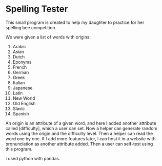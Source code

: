 # Spelling Tester
This small program is created to help my daughter to practice for her spelling
bee competition.

We were given a list of words with origins:

1. Arabic
2. Asian
3. Dutch
4. Eponyms
5. French
6. German
7. Greek
8. Italian
9. Japanese
10. Latin
11. New World
12. Old English
13. Slavic
14. Spanish

An origin is an attribute of a given word, and here I added another attribute
called [difficulty], which a user can set. Now a helper can generate random
words using the origin and the difficulty level. Then a helper can read the
word one by one. If I add more features later, I can host it in a website with
pronunciation as another attribute added. Then a user can self-test using this
program.

I used python with pandas.
